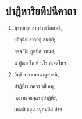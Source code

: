<h1>ปาฎิหาริยทีปนีคาถา</h1>
<ol>
<li>
พฺรหฺมสฺส สทฺทํ กรวีกภาณิํ,  
  
ยถิจฺฉิตํ สาวยิตุํ สมตฺถํ;  
  
สจฺจํ ปิยํ ภูตหิตํ วทนฺตํ,  
  
น ปูชเย โก หิ นโร สเจตโนฯ  
</li>
  
<li>
อิทฺธิ จ อาเทสนานุสาสนี,  
  
ปาฎิหีเร ภควา วสี อหุ;  
  
กตฺวาน อเจฺฉรสุปาฎิหีรํ,  
  
เทเสสิ ธมฺมํ อนุกมฺปิมํ ปชํฯ  
</li>
  
  
  
  
  
